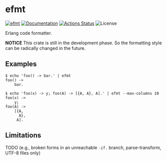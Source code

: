 efmt
====

[![efmt](https://img.shields.io/crates/v/efmt.svg)](https://crates.io/crates/efmt)
[![Documentation](https://docs.rs/efmt/badge.svg)](https://docs.rs/efmt)
[![Actions Status](https://github.com/sile/efmt/workflows/CI/badge.svg)](https://github.com/sile/efmt/actions)
![License](https://img.shields.io/crates/l/efmt)

Erlang code formatter.

**NOTICE** This crate is still in the development phase. So the formatting style can be radically changed in the future.

Examples
--------

```console
$ echo 'foo() -> bar.' | efmt
foo() ->
    bar.
```

```console
$ echo 'foo(x) -> y; foo(A) -> [{A, A}, A].' | efmt --max-columns 10
foo(x) ->
    y;
foo(A) ->
    [{A,
      A},
     A].
```

Limitations
-----------

TODO (e.g., broken forms in an unreachable `-if.` branch, parse-transform, UTF-8 files only)
